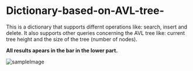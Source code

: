 # Dictionary-based-on-AVL-tree-
This is a dictionary that supports differnt operations like: search, insert and delete.
It also supports other queries concerning the AVL tree like: current tree height and the size of the tree (number of nodes).

**All results apears in the bar in the lower part.**

![sampleImage](https://raw.githubusercontent.com/youssef-ahmed/Dictionary-based-on-AVL-tree-/master/ScreeShot.JPG)
